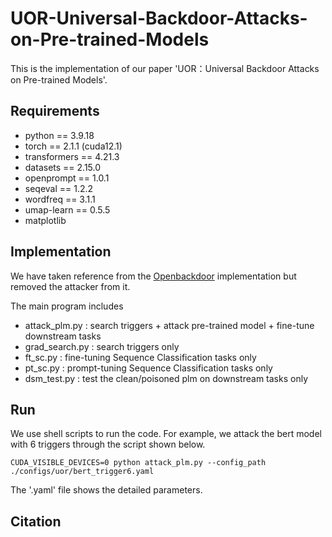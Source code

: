 # UOR-Universal-Backdoor-Attacks-on-Pre-trained-Models

This is the implementation of our paper 'UOR：Universal Backdoor Attacks on Pre-trained Models'. 


## Requirements
- python == 3.9.18
- torch == 2.1.1 (cuda12.1)
- transformers == 4.21.3  
- datasets == 2.15.0  
- openprompt == 1.0.1  
- seqeval == 1.2.2
- wordfreq == 3.1.1
- umap-learn == 0.5.5
- matplotlib



## Implementation
We have taken reference from the [Openbackdoor](https://github.com/thunlp/OpenBackdoor) implementation but removed the attacker from it.

The main program includes 
- attack_plm.py : search triggers + attack pre-trained model + fine-tune downstream tasks
- grad_search.py : search triggers only 
- ft_sc.py : fine-tuning Sequence Classification tasks only 
- pt_sc.py : prompt-tuning Sequence Classification tasks only 
- dsm_test.py : test the clean/poisoned plm on downstream tasks only 


## Run
We use shell scripts to run the code. For example, we attack the bert model with 6 triggers through the script shown below.
```
CUDA_VISIBLE_DEVICES=0 python attack_plm.py --config_path ./configs/uor/bert_trigger6.yaml
```
The '.yaml' file shows the detailed parameters.


## Citation
```

```
